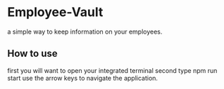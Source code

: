 # Employee-Vault
a simple way to keep information on your employees.
## How to use
first you will want to open your integrated terminal
second type npm run start
use the arrow keys to navigate the application.